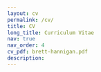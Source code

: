 ```yaml
---
layout: cv
permalink: /cv/
title: CV
long_title: Curriculum Vitae
nav: true
nav_order: 4
cv_pdf: brett-hannigan.pdf
description:
---
```

